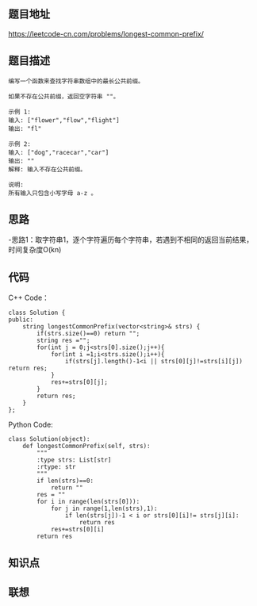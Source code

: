 ## 题目地址
https://leetcode-cn.com/problems/longest-common-prefix/

## 题目描述
```
编写一个函数来查找字符串数组中的最长公共前缀。

如果不存在公共前缀，返回空字符串 ""。

示例 1:
输入: ["flower","flow","flight"]
输出: "fl"

示例 2:
输入: ["dog","racecar","car"]
输出: ""
解释: 输入不存在公共前缀。

说明:
所有输入只包含小写字母 a-z 。
```

## 思路
-思路1：取字符串1，逐个字符遍历每个字符串，若遇到不相同的返回当前结果，时间复杂度O(kn)


## 代码
C++ Code：
```
class Solution {
public:
    string longestCommonPrefix(vector<string>& strs) {
        if(strs.size()==0) return "";
        string res ="";
        for(int j = 0;j<strs[0].size();j++){
            for(int i =1;i<strs.size();i++){
                if(strs[j].length()-1<i || strs[0][j]!=strs[i][j]) return res;
            }
            res+=strs[0][j];
        }
        return res;
    }
};
```
Python Code:
```
class Solution(object):
    def longestCommonPrefix(self, strs):
        """
        :type strs: List[str]
        :rtype: str
        """
        if len(strs)==0:
            return ""
        res = ""
        for i in range(len(strs[0])):
            for j in range(1,len(strs),1):
                if len(strs[j])-1 < i or strs[0][i]!= strs[j][i]:
                    return res
            res+=strs[0][i]
        return res
```

## 知识点

## 联想
